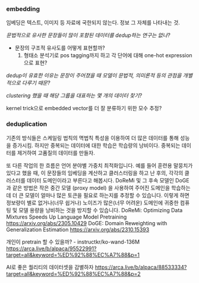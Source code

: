 ### embedding
임베딩은 텍스트, 이미지 등 자료에 국한되지 않는다. 정보 그 자체를 나타내는 것.

*문법적으로 유사한 문장들이 많이 포함된 데이터를 dedup하는 연구는 없나?*
- 문장의 구조적 유사도를 어떻게 표현할까?
  1. 형태소 분석기로 pos tagging까지 하고 각 단어에 대해 one-hot expression으로 표현?

*dedup이 유효한 이유는 문장이 주어졌을 때 모델이 문법적, 의미론적 등의 관점을 개별적으로 다루기 때문?*

*clustering 했을 때 해당 그룹을 대표하는 몇 개의 데이터 찾기?*

kernel trick으로 embedded vector를 더 잘 분류하기 위한 모수 추정?


### deduplication
기존의 방식들은 스케일링 법칙의 멱법칙 특성을 이용하여 더 많은 데이터를 통해 성능을 증가시킴. 하지만 중복되는 데이터에 대한 학습은 학습량의 낭비이다. 중복되는 데이터를 제거하여 고품질의 데이터를 만들자.







또 다른 작업의 한 흐름은 언어 분야별 가중치 최적화입니다. 예를 들어 훈련용 말뭉치가 있다고 했을 때, 이 문장들의 임베딩을 계산하고 클러스터링을 하고 난 후의, 각각의 클러스터를 데이터 도메인이라고 부른다고 해봅시다. DoReMi 및 그 후속 모델인 DoGE과 같은 방법은 작은 중간 모델 (proxy model) 을 사용하여 주어진 도메인을 학습하는 데 더 큰 모델이 얼마나 많은 토큰을 필요로 하는지를 추정할 수 있습니다. 이렇게 하면 정보량이 별로 없거나(너무 쉽거나) 노이즈가 많은(너무 어려운) 도메인에 귀중한 컴퓨팅 및 모델 용량을 낭비하는 것을 방지할 수 있습니다.
DoReMi: Optimizing Data Mixtures Speeds Up Language Model Pretraining
https://arxiv.org/abs/2305.10429
DoGE: Domain Reweighting with Generalization Estimation
https://arxiv.org/abs/2310.15393





개인이 pretrain 할 수 있을까? - instructkr/ko-wand-136M
https://arca.live/b/alpaca/95522991?target=all&keyword=%ED%92%88%EC%A7%88&p=1

AI로 좋은 퀄리티의 데이터셋을 감별하자
https://arca.live/b/alpaca/88533334?target=all&keyword=%ED%92%88%EC%A7%88&p=2